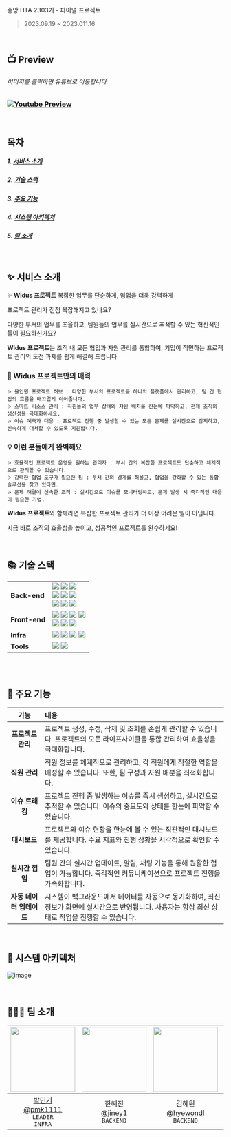 중앙 HTA 2303기 - 파이널 프로젝트

> 2023.09.19 ~ 2023.011.16

<br>

## 📺 Preview


###### *이미지를 클릭하면 유튜브로 이동합니다.*

### [![Youtube Preview](https://github.com/pmk1111/Widus/assets/133585698/348c205d-a191-45cf-8d6b-1ac752de5825)](https://youtu.be/crBx-FLHPOk)

<br>

## 목차

##### 1. [서비스 소개](#-서비스-소개)
##### 2. [기술 스택](#-기술-스택)
##### 3. [주요 기능](#-주요-기능)
##### 4. [시스템 아키텍처](#-시스템-아키텍처)
##### 5. [팀 소개](#-팀-소개)

<br>

## ✨ 서비스 소개

✨ **Widus 프로젝트** 복잡한 업무를 단순하게, 협업을 더욱 강력하게  

프로젝트 관리가 점점 복잡해지고 있나요? 

다양한 부서의 업무를 조율하고, 팀원들의 업무를 실시간으로 추적할 수 있는 혁신적인 툴이 필요하신가요?

**Widus 프로젝트**는 조직 내 모든 협업과 자원 관리를 통합하여, 기업이 직면하는 프로젝트 관리의 도전 과제를 쉽게 해결해 드립니다.

### 🌟 Widus 프로젝트만의 매력
    ⩥ 올인원 프로젝트 허브 : 다양한 부서의 프로젝트를 하나의 플랫폼에서 관리하고, 팀 간 협업의 흐름을 매끄럽게 이어줍니다.
    ⩥ 스마트 리소스 관리 : 직원들의 업무 상태와 자원 배치를 한눈에 파악하고, 전체 조직의 생산성을 극대화하세요.
    ⩥ 이슈 예측과 대응 : 프로젝트 진행 중 발생할 수 있는 모든 문제를 실시간으로 감지하고, 신속하게 대처할 수 있도록 지원합니다.

### 💡 이런 분들에게 완벽해요
    ⩥ 효율적인 프로젝트 운영을 원하는 관리자 : 부서 간의 복잡한 프로젝트도 단순하고 체계적으로 관리할 수 있습니다.
    ⩥ 강력한 협업 도구가 필요한 팀 : 부서 간의 경계를 허물고, 협업을 강화할 수 있는 통합 솔루션을 찾고 있다면. 
    ⩥ 문제 해결이 신속한 조직 : 실시간으로 이슈를 모니터링하고, 문제 발생 시 즉각적인 대응이 필요한 기업.
    
**Widus 프로젝트**와 함께라면 복잡한 프로젝트 관리가 더 이상 어려운 일이 아닙니다. 

지금 바로 조직의 효율성을 높이고, 성공적인 프로젝트를 완수하세요!

<br>

## 📚 기술 스택

<table>
    <tr>
        <td><b>Back-end</b></td>
        <td>
            <img src="https://img.shields.io/badge/Java-17-007396?style=flat&logo=Java&logoColor=white"/>
            <img src="https://img.shields.io/badge/Spring Boot-3.3.1-6DB33F?style=flat-square&logo=Spring Boot&logoColor=white"/>
            <img src="https://img.shields.io/badge/Spring Security-5.7.1-6DB33F?style=flat-square&logo=Spring Security&logoColor=white"/>
            <br>
            <img src="https://img.shields.io/badge/mybatis-2.2.0-000000?style=flat-square&logo=mybatis&logoColor=white"/>
            <img src="https://img.shields.io/badge/Oracle-ojdbc8-232F3E?style=flat-square&logo=oracle&logoColor=white"/>
            <img src="https://img.shields.io/badge/commons--fileupload-1.4-007396?style=flat-square&logo=apache&logoColor=white"/>
            <br>
            <img src="https://img.shields.io/badge/sockjs--client-1.1.2-87CEEB?style=flat-square&logo=javascript&logoColor=white"/>
            <img src="https://img.shields.io/badge/stomp--websocket-2.3.3--1-FF4500?style=flat-square&logo=websocket&logoColor=white"/>
            <img src="https://img.shields.io/badge/javax.mail--api-1.6.2-007396?style=flat-square&logo=java&logoColor=white"/>
        </td>
    </tr>
    <tr>
        <td><b>Front-end</b></td>
        <td> 
            <img src="https://img.shields.io/badge/JSP-2.3-323330?style=flat-square&logo=java&logoColor=white"/>
            <img src="https://img.shields.io/badge/JavaScript-F7DF1E?style=flat-square&logo=javascript&logoColor=black"/>
            <img src="https://img.shields.io/badge/HTML5-E34F26?style=flat-square&logo=html5&logoColor=white"/>
            <img src="https://img.shields.io/badge/CSS3-1572B6?style=flat-square&logo=css3&logoColor=white"/>
            <br>
            <img src="https://img.shields.io/badge/Bootstrap-3.0-563D7C?style=flat-square&logo=bootstrap&logoColor=white"/>
            <img src="https://img.shields.io/badge/jQuery-3.0-0769AD?style=flat-square&logo=jquery&logoColor=white"/>
            <img src="https://img.shields.io/badge/Ajax-0170FE?style=flat-square&logo=javascript&logoColor=white"/>
            <br>
        </td>
    </tr>
    <tr>
        <td><b>Infra</b></td>
        <td> 
            <img src="https://img.shields.io/badge/AWS-232F3E?style=flat-square&logo=amazon aws&logoColor=white"/> 
            <img src="https://img.shields.io/badge/Docker-4479A1?style=flat-square&logo=Docker&logoColor=white"/> 
            <img src="https://img.shields.io/badge/NGINX-1.18.0(Ubuntu)-009639?style=flat-square&logo=NGINX&logoColor=white"/> 
            <img src="https://img.shields.io/badge/Jenkins-2.332.1-D24939?style=flat-square&logo=Jenkins&logoColor=white"/> 
        </td>
    <tr>
        <td><b>Tools</b></td>
        <td>
            <img src="https://img.shields.io/badge/Notion-333333?style=flat-square&logo=Notion&logoColor=white"/>
            <img src="https://img.shields.io/badge/GitHub-FCA121?style=flat-square&logo=GitHub&logoColor=white"/> 
        </td>
    </tr>
</table>

<br>

<div id="3"></div>

<br>

## 🚀 주요 기능

|         기능          | 내용                                                                                                                        |
| :-------------------: | :-------------------------------------------------------------------------------------------------------------------------- |
| **프로젝트 관리**     | 프로젝트 생성, 수정, 삭제 및 조회를 손쉽게 관리할 수 있습니다. 프로젝트의 모든 라이프사이클을 통합 관리하여 효율성을 극대화합니다.  |
| **직원 관리**         | 직원 정보를 체계적으로 관리하고, 각 직원에게 적절한 역할을 배정할 수 있습니다. 또한, 팀 구성과 자원 배분을 최적화합니다.           |
| **이슈 트래킹**       | 프로젝트 진행 중 발생하는 이슈를 즉시 생성하고, 실시간으로 추적할 수 있습니다. 이슈의 중요도와 상태를 한눈에 파악할 수 있습니다.  |
| **대시보드**          | 프로젝트와 이슈 현황을 한눈에 볼 수 있는 직관적인 대시보드를 제공합니다. 주요 지표와 진행 상황을 시각적으로 확인할 수 있습니다.    |
| **실시간 협업**       | 팀원 간의 실시간 업데이트, 알림, 채팅 기능을 통해 원활한 협업이 가능합니다. 즉각적인 커뮤니케이션으로 프로젝트 진행을 가속화합니다. |
| **자동 데이터 업데이트** | 시스템이 백그라운드에서 데이터를 자동으로 동기화하여, 최신 정보가 화면에 실시간으로 반영됩니다. 사용자는 항상 최신 상태로 작업을 진행할 수 있습니다. |

<br>

## 🔧 시스템 아키텍처
![image](https://github.com/user-attachments/assets/41c5bbd1-e12d-4fd2-adca-c6319125283f)


<br>

## 👨🏻‍💻 팀 소개

| <img src="https://avatars.githubusercontent.com/u/138411170?v=4" width="150" height="150"/> | <img src="https://avatars.githubusercontent.com/u/138950398?v=4" width="150" height="150"/> | <img src="https://avatars.githubusercontent.com/u/138949842?v=4" width="150" height="150"/> | <img src="https://avatars.githubusercontent.com/u/138952133?v=4" width="150" height="150"/> | <img src="https://avatars.githubusercontent.com/u/133585698?v=4" width="150" height="150"/> |
| :----------------------------------------------------------------------------------------: | :-----------------------------------------------------------------------------------------: | :----------------------------------------------------------------------------------------: | :-----------------------------------------------------------------------------------------: | :-----------------------------------------------------------------------------------------: |
|            [박민기<br>@pmk1111](https://github.com/pmk1111)<br/> `LEADER` <br> `INFRA`            |          [한혜진<br>@jiney1](https://github.com/jiney1)<br/> `BACKEND`          |       [김혜원<br>@hyewondl](https://github.com/hyewondl)<br/> `BACKEND`        |            [김주영<br>@par227](https://github.com/par227)<br/>`BACKEND`             |          [옥진석<br>@JJOK97](https://github.com/JJOK97)<br/> `MAIN FRONTEND` <br> `BACKEND` <br>           |  

<br />
<div id="8"></div>
